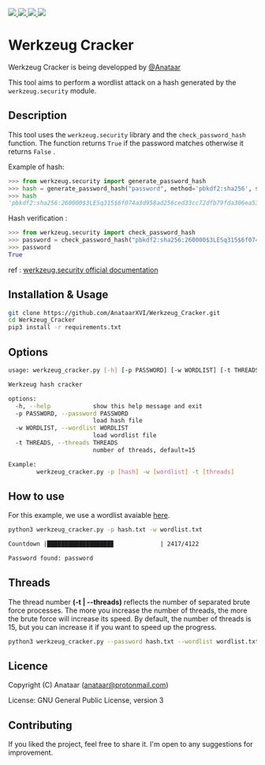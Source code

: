 <a target="_blank" href="https://img.shields.io/badge/platform-linux-success.svg" rel="noopener noreferrer">
    <img src="https://img.shields.io/badge/platform-linux-success.svg">
</a>
<a target="_blank" href="https://img.shields.io/badge/platform-windows-success.svg" rel="noopener noreferrer">
    <img src="https://img.shields.io/badge/platform-windows-success.svg">
</a>
<a target="_blank" href="https://img.shields.io/badge/version-1.6.0-yellow" rel="noopener noreferrer">
    <img src="https://img.shields.io/badge/version-1.6.0-yellow">
</a>
<a href="https://www.python.org/" rel="nofollow">
    <img src="https://img.shields.io/badge/python-3.10-red">
</a>

Werkzeug Cracker
=========

Werkzeug Cracker is being developped by [@Anataar](https://github.com/AnataarXVI)

This tool aims to perform a wordlist attack on a hash generated by the `werkzeug.security` module. 

Description
------------

This tool uses the `werkzeug.security` library and the `check_password_hash` function. The function returns `True` if the password matches otherwise it returns `False` .

Example of hash:
```python
>>> from werkzeug.security import generate_password_hash
>>> hash = generate_password_hash("password", method='pbkdf2:sha256', salt_length=8)
>>> hash
'pbkdf2:sha256:260000$3LESq315$6f074a3d958ad256ced33cc72dfb79fda306ea53eb4d171d4c1bee4881e778c1'
```

Hash verification :

```python
>>> from werkzeug.security import check_password_hash
>>> password = check_password_hash("pbkdf2:sha256:260000$3LESq315$6f074a3d958ad256ced33cc72dfb79fda306ea53eb4d171d4c1bee4881e778c1", "password")
>>> password
True
```

ref : [werkzeug.security official documentation](https://werkzeug.palletsprojects.com/en/stable/utils/#module-werkzeug.security)


Installation & Usage
------------

```bash
git clone https://github.com/AnataarXVI/Werkzeug_Cracker.git
cd Werkzeug_Cracker
pip3 install -r requirements.txt
```

Options
------------

```bash
usage: werkzeug_cracker.py [-h] [-p PASSWORD] [-w WORDLIST] [-t THREADS]

Werkzeug hash cracker

options:
  -h, --help            show this help message and exit
  -p PASSWORD, --password PASSWORD
                        load hash file
  -w WORDLIST, --wordlist WORDLIST
                        load wordlist file
  -t THREADS, --threads THREADS
                        number of threads, default=15

Example:
        werkzeug_cracker.py -p [hash] -w [wordlist] -t [threads]
```

How to use
------------
For this example, we use a wordlist avaiable [here](https://github.com/praetorian-inc/Hob0Rules/tree/master/wordlists).
```bash
python3 werkzeug_cracker.py -p hash.txt -w wordlist.txt

Countdown |██████████████████▊             | 2417/4122

Password found: password
```

Threads
------------

The thread number **(-t | --threads)** reflects the number of separated brute force processes. The more you increase the number of threads, the more the brute force will increase its speed. By default, the number of threads is 15, but you can increase it if you want to speed up the progress.

```bash
python3 werkzeug_cracker.py --password hash.txt --wordlist wordlist.txt -t 20
```

Licence
------------

Copyright (C) Anataar (anataar@protonmail.com)

License: GNU General Public License, version 3

Contributing
------------

If you liked the project, feel free to share it. I'm open to any suggestions for improvement.
